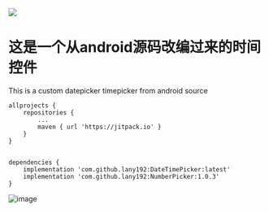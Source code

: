 [![](https://jitpack.io/v/lany192/DateTimePicker.svg)](https://jitpack.io/#lany192/DateTimePicker)

# 这是一个从android源码改编过来的时间控件
This is a custom datepicker timepicker from android source

    allprojects {
        repositories {
            ...
            maven { url 'https://jitpack.io' }
        }
    }
        
      
    dependencies {
        implementation 'com.github.lany192:DateTimePicker:latest'
        implementation 'com.github.lany192:NumberPicker:1.0.3'
    }
        
![image](https://github.com/lany192/DateTimePicker/raw/master/Screenshot/a.png)
